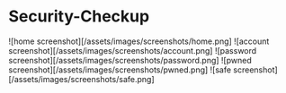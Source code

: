 # Security-Checkup

![home screenshot][/assets/images/screenshots/home.png]
![account screenshot][/assets/images/screenshots/account.png]
![password screenshot][/assets/images/screenshots/password.png]
![pwned screenshot][/assets/images/screenshots/pwned.png]
![safe screenshot][/assets/images/screenshots/safe.png]
